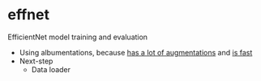 # effnet
EfficientNet model training and evaluation
* Using albumentations, because [has a lot of augmentations](https://github.com/albumentations-team/albumentations?tab=readme-ov-file#list-of-augmentations) and [is fast](https://github.com/albumentations-team/albumentations?tab=readme-ov-file#benchmarking-results)
* Next-step
  * Data loader
